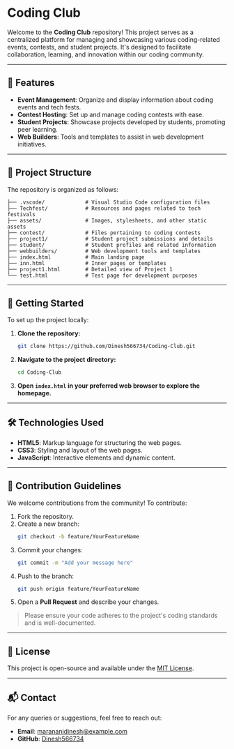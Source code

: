 # **Coding Club**

Welcome to the **Coding Club** repository! This project serves as a centralized platform for managing and showcasing various coding-related events, contests, and student projects. It's designed to facilitate collaboration, learning, and innovation within our coding community.

---

## 🌟 Features

- **Event Management**: Organize and display information about coding events and tech fests.
- **Contest Hosting**: Set up and manage coding contests with ease.
- **Student Projects**: Showcase projects developed by students, promoting peer learning.
- **Web Builders**: Tools and templates to assist in web development initiatives.

---

## 📁 Project Structure

The repository is organized as follows:

```
├── .vscode/             # Visual Studio Code configuration files
├── Techfest/            # Resources and pages related to tech festivals
├── assets/              # Images, stylesheets, and other static assets
├── contest/             # Files pertaining to coding contests
├── project1/            # Student project submissions and details
├── student/             # Student profiles and related information
├── webbuilders/         # Web development tools and templates
├── index.html           # Main landing page
├── inn.html             # Inner pages or templates
├── project1.html        # Detailed view of Project 1
└── test.html            # Test page for development purposes
```

---

## 🚀 Getting Started

To set up the project locally:

1. **Clone the repository:**
   ```bash
   git clone https://github.com/Dinesh566734/Coding-Club.git
   ```

2. **Navigate to the project directory:**
   ```bash
   cd Coding-Club
   ```

3. **Open `index.html` in your preferred web browser to explore the homepage.**

---

## 🛠️ Technologies Used

- **HTML5**: Markup language for structuring the web pages.
- **CSS3**: Styling and layout of the web pages.
- **JavaScript**: Interactive elements and dynamic content.

---

## 📌 Contribution Guidelines

We welcome contributions from the community! To contribute:

1. Fork the repository.
2. Create a new branch:
   ```bash
   git checkout -b feature/YourFeatureName
   ```
3. Commit your changes:
   ```bash
   git commit -m "Add your message here"
   ```
4. Push to the branch:
   ```bash
   git push origin feature/YourFeatureName
   ```
5. Open a **Pull Request** and describe your changes.

> Please ensure your code adheres to the project's coding standards and is well-documented.

---

## 📄 License

This project is open-source and available under the [MIT License](LICENSE).

---

## 📬 Contact

For any queries or suggestions, feel free to reach out:

- **Email**: marananidinesh@example.com  
- **GitHub**: [Dinesh566734](https://github.com/Dinesh566734)
